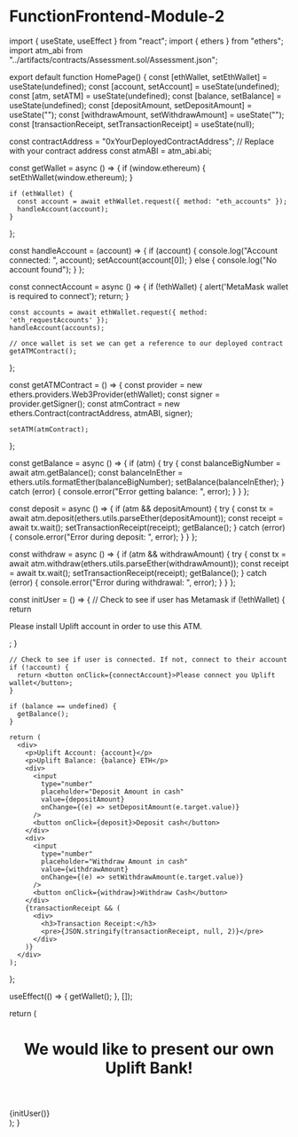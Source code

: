 # FunctionFrontend-Module-2

import { useState, useEffect } from "react";
import { ethers } from "ethers";
import atm_abi from "../artifacts/contracts/Assessment.sol/Assessment.json";

export default function HomePage() {
  const [ethWallet, setEthWallet] = useState(undefined);
  const [account, setAccount] = useState(undefined);
  const [atm, setATM] = useState(undefined);
  const [balance, setBalance] = useState(undefined);
  const [depositAmount, setDepositAmount] = useState("");
  const [withdrawAmount, setWithdrawAmount] = useState("");
  const [transactionReceipt, setTransactionReceipt] = useState(null);

  const contractAddress = "0xYourDeployedContractAddress"; // Replace with your contract address
  const atmABI = atm_abi.abi;

  const getWallet = async () => {
    if (window.ethereum) {
      setEthWallet(window.ethereum);
    }

    if (ethWallet) {
      const account = await ethWallet.request({ method: "eth_accounts" });
      handleAccount(account);
    }
  };

  const handleAccount = (account) => {
    if (account) {
      console.log("Account connected: ", account);
      setAccount(account[0]);
    } else {
      console.log("No account found");
    }
  };

  const connectAccount = async () => {
    if (!ethWallet) {
      alert('MetaMask wallet is required to connect');
      return;
    }

    const accounts = await ethWallet.request({ method: 'eth_requestAccounts' });
    handleAccount(accounts);

    // once wallet is set we can get a reference to our deployed contract
    getATMContract();
  };

  const getATMContract = () => {
    const provider = new ethers.providers.Web3Provider(ethWallet);
    const signer = provider.getSigner();
    const atmContract = new ethers.Contract(contractAddress, atmABI, signer);

    setATM(atmContract);
  };

  const getBalance = async () => {
    if (atm) {
      try {
        const balanceBigNumber = await atm.getBalance();
        const balanceInEther = ethers.utils.formatEther(balanceBigNumber);
        setBalance(balanceInEther);
      } catch (error) {
        console.error("Error getting balance: ", error);
      }
    }
  };

  const deposit = async () => {
    if (atm && depositAmount) {
      try {
        const tx = await atm.deposit(ethers.utils.parseEther(depositAmount));
        const receipt = await tx.wait();
        setTransactionReceipt(receipt);
        getBalance();
      } catch (error) {
        console.error("Error during deposit: ", error);
      }
    }
  };

  const withdraw = async () => {
    if (atm && withdrawAmount) {
      try {
        const tx = await atm.withdraw(ethers.utils.parseEther(withdrawAmount));
        const receipt = await tx.wait();
        setTransactionReceipt(receipt);
        getBalance();
      } catch (error) {
        console.error("Error during withdrawal: ", error);
      }
    }
  };

  const initUser = () => {
    // Check to see if user has Metamask
    if (!ethWallet) {
      return <p>Please install Uplift account in order to use this ATM.</p>;
    }

    // Check to see if user is connected. If not, connect to their account
    if (!account) {
      return <button onClick={connectAccount}>Please connect you Uplift wallet</button>;
    }

    if (balance == undefined) {
      getBalance();
    }

    return (
      <div>
        <p>Uplift Account: {account}</p>
        <p>Uplift Balance: {balance} ETH</p>
        <div>
          <input
            type="number"
            placeholder="Deposit Amount in cash"
            value={depositAmount}
            onChange={(e) => setDepositAmount(e.target.value)}
          />
          <button onClick={deposit}>Deposit cash</button>
        </div>
        <div>
          <input
            type="number"
            placeholder="Withdraw Amount in cash"
            value={withdrawAmount}
            onChange={(e) => setWithdrawAmount(e.target.value)}
          />
          <button onClick={withdraw}>Withdraw Cash</button>
        </div>
        {transactionReceipt && (
          <div>
            <h3>Transaction Receipt:</h3>
            <pre>{JSON.stringify(transactionReceipt, null, 2)}</pre>
          </div>
        )}
      </div>
    );
  };

  useEffect(() => {
    getWallet();
  }, []);

  return (
    <main className="container">
      <header><h1>We would like to present our own Uplift Bank!</h1></header>
      {initUser()}
      <style jsx>{`
        .container {
          text-align: center;
        }
      `}
      </style>
    </main>
  );
}
